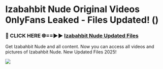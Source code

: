# Izabahbit Nude Original Videos 0nlyFans Leaked - Files Updated! ()

<h3>🔴 CLICK HERE 🌐==►► <a href="https://tinyurl.com/2p9ay9w9" rel="nofollow">Izabahbit Nude Updated Files</a></h3>

Get Izabahbit Nude and all content. Now you can access all videos and pictures of Izabahbit Nude. New Updated Files 2025!

[![](https://i.imgur.com/KQgVmj3.gif)](https://tinyurl.com/2p9ay9w9)
